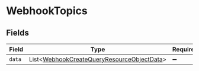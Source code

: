 # WebhookTopics


## Fields

| Field                                                                                                          | Type                                                                                                           | Required                                                                                                       | Description                                                                                                    |
| -------------------------------------------------------------------------------------------------------------- | -------------------------------------------------------------------------------------------------------------- | -------------------------------------------------------------------------------------------------------------- | -------------------------------------------------------------------------------------------------------------- |
| `data`                                                                                                         | List\<[WebhookCreateQueryResourceObjectData](../../models/components/WebhookCreateQueryResourceObjectData.md)> | :heavy_minus_sign:                                                                                             | N/A                                                                                                            |